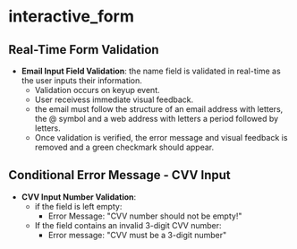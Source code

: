# interactive_form

## Real-Time Form Validation
- **Email Input Field Validation**: the name field is validated in real-time as the user inputs their information. 
    - Validation occurs on keyup event.
    - User receivess immediate visual feedback. 
    - the email must follow the structure of an email address with letters, the @ symbol and a web address with letters a period followed by letters. 
    - Once validation is verified, the error message and visual feedback is removed and a green checkmark should appear. 

## Conditional Error Message - CVV Input
- **CVV Input Number Validation**:
    - if the field is left empty:
        - Error Message: "CVV number should not be empty!"
    - If the field contains an invalid 3-digit CVV number:
        - Error message: "CVV must be a 3-digit number"

